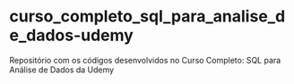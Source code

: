 # curso_completo_sql_para_analise_de_dados-udemy
Repositório com os códigos desenvolvidos no Curso Completo: SQL para Análise de Dados da Udemy
